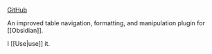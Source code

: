 [GitHub](https://github.com/tgrosinger/advanced-tables-obsidian)

An improved table navigation, formatting, and manipulation plugin for [[Obsidian]].

I [[Use|use]] it.
